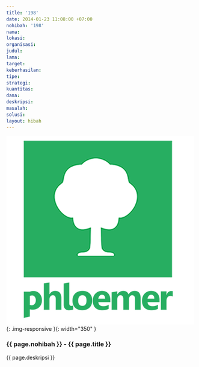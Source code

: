 ```yaml
---
title: '198'
date: 2014-01-23 11:08:00 +07:00
nohibah: '198'
nama: 
lokasi: 
organisasi: 
judul: 
lama: 
target: 
keberhasilan: 
tipe: 
strategi: 
kuantitas: 
dana: 
deskripsi: 
masalah: 
solusi: 
layout: hibah
---
```


![198](/static/img/hibahcms/198.png){: .img-responsive }{: width="350" }

### {{ page.nohibah }} - {{ page.title }}

{{ page.deskripsi }}
